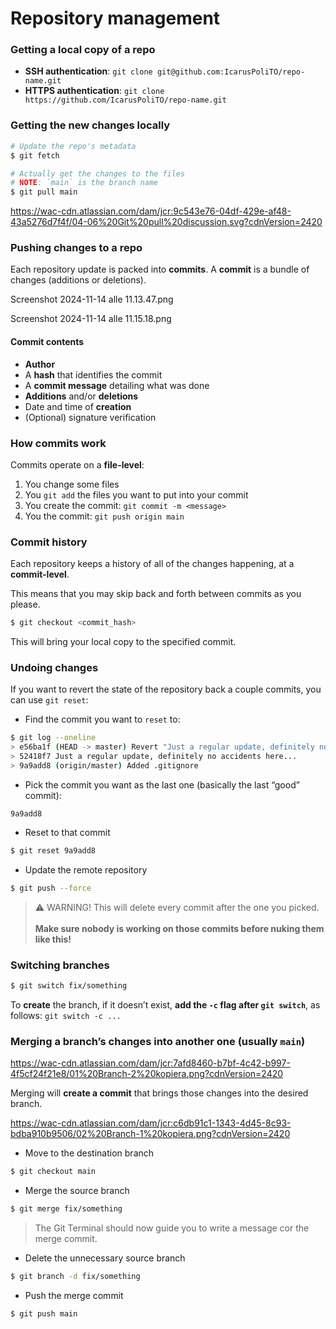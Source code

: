 # Repository management

### Getting a local copy of a repo

- **SSH authentication**: `git clone git@github.com:IcarusPoliTO/repo-name.git`
- **HTTPS authentication**: `git clone https://github.com/IcarusPoliTO/repo-name.git`

### Getting the new changes locally
```bash
# Update the repo's metadata
$ git fetch

# Actually get the changes to the files
# NOTE: `main` is the branch name
$ git pull main
```

https://wac-cdn.atlassian.com/dam/jcr:9c543e76-04df-429e-af48-43a5276d7f4f/04-06%20Git%20pull%20discussion.svg?cdnVersion=2420

### Pushing changes to a repo
Each repository update is packed into **commits**. A **commit** is a bundle of changes (additions or deletions).

Screenshot 2024-11-14 alle 11.13.47.png

Screenshot 2024-11-14 alle 11.15.18.png

#### Commit contents
- **Author**
- A **hash** that identifies the commit
- A **commit message** detailing what was done
- **Additions** and/or **deletions**
- Date and time of **creation**
- (Optional) signature verification 

### How commits work
Commits operate on a **file-level**:
1. You change some files
2. You `git add` the files you want to put into your commit
3. You create the commit: `git commit -m <message>`
4. You the commit: `git push origin main`

### Commit history
Each repository keeps a history of all of the changes happening, at a **commit-level**.

This means that you may skip back and forth between commits as you please.

```bash
$ git checkout <commit_hash>
```

This will bring your local copy to the specified commit.

### Undoing changes
If you want to revert the state of the repository back a couple commits, you can use `git reset`:

- Find the commit you want to `reset` to:

```bash
$ git log --oneline
> e56ba1f (HEAD -> master) Revert "Just a regular update, definitely no accidents here..."
> 52418f7 Just a regular update, definitely no accidents here...
> 9a9add8 (origin/master) Added .gitignore
```

- Pick the commit you want as the last one (basically the last “good” commit):

```
9a9add8
```

- Reset to that commit

```bash
$ git reset 9a9add8  
```

- Update the remote repository

```bash
$ git push --force
```

> ⚠️ WARNING! This will delete every commit after the one you picked.\
\
**Make sure nobody is working on those commits before nuking them like this!**

### Switching branches
```bash
$ git switch fix/something
```

To **create** the branch, if it doesn’t exist, **add the `-c` flag after `git switch`**, as follows:
`git switch -c ...`

### Merging a branch’s changes into another one (usually `main`)

https://wac-cdn.atlassian.com/dam/jcr:7afd8460-b7bf-4c42-b997-4f5cf24f21e8/01%20Branch-2%20kopiera.png?cdnVersion=2420

Merging will **create a commit** that brings those changes into the desired branch.

https://wac-cdn.atlassian.com/dam/jcr:c6db91c1-1343-4d45-8c93-bdba910b9506/02%20Branch-1%20kopiera.png?cdnVersion=2420

- Move to the destination branch

```bash
$ git checkout main
```

- Merge the source branch

```bash
$ git merge fix/something
```

> The Git Terminal should now guide you to write a message cor the merge commit.

- Delete the unnecessary source branch

```bash
$ git branch -d fix/something
```

- Push the merge commit

```bash
$ git push main
```
